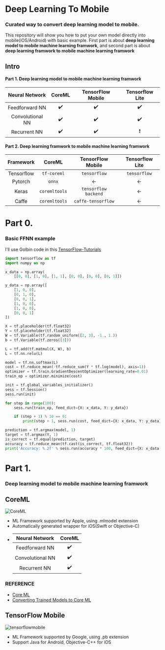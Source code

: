 # Deep Learning To Mobile
### Curated way to convert deep learning model to mobile. 

This repository will show you how to put your own model directly into mobile(iOS/Android) with basic example. First part is about **deep learning model to mobile machine learning framwork**, and second part is about **deep learning framwork to mobile machine learning framwork**

## Intro

#### Part 1. Deep learning model to mobile machine learning framwork

| Neural Network | CoreML | TensorFlow Mobile | Tensorflow Lite |
| :-: | :---: | :---------------: | :-------------: |
| Feedforward NN | ✔️ | ✔️ | ✔️ |
| Convolutional NN | ✔️ | ✔️ | ✔️ |
| Recurrent NN | ✔️ | ✔️ | ❗️ |

#### Part 2. Deep learning framwork to mobile machine learning framwork
| Framework | CoreML | TensorFlow Mobile | Tensorflow Lite |
| :-------: | :----: | :---------------: | :-------------: |
| Tensorflow | `tf-coreml` | `tensorflow` | `tensorflow` |
| Pytorch | `onnx` | ← | ← |
| Keras | `coremltools` | `tensorflow backend` | ← |
| Caffe | `coremltools` | `caffe-tensorflow` | ←  |


# Part 0. 
### Basic FFNN example
I'll use Golbin code in this [TensorFlow-Tutorials](https://github.com/golbin/TensorFlow-Tutorials/blob/master/04%20-%20Neural%20Network%20Basic/01%20-%20Classification.py)

```python
import tensorflow as tf
import numpy as np

x_data = np.array(
    [[0, 0], [1, 0], [1, 1], [0, 0], [0, 0], [0, 1]])

y_data = np.array([
    [1, 0, 0],  
    [0, 1, 0],  
    [0, 0, 1],  
    [1, 0, 0],
    [1, 0, 0],
    [0, 0, 1]
])

X = tf.placeholder(tf.float32)
Y = tf.placeholder(tf.float32)
W = tf.Variable(tf.random_uniform([2, 3], -1., 1.))
b = tf.Variable(tf.zeros([3]))

L = tf.add(tf.matmul(X, W), b)
L = tf.nn.relu(L)

model = tf.nn.softmax(L)
cost = tf.reduce_mean(-tf.reduce_sum(Y * tf.log(model), axis=1))
optimizer = tf.train.GradientDescentOptimizer(learning_rate=0.01)
train_op = optimizer.minimize(cost)

init = tf.global_variables_initializer()
sess = tf.Session()
sess.run(init)

for step in range(100):
    sess.run(train_op, feed_dict={X: x_data, Y: y_data})

    if (step + 1) % 10 == 0:
        print(step + 1, sess.run(cost, feed_dict={X: x_data, Y: y_data}))

prediction = tf.argmax(model, 1)
target = tf.argmax(Y, 1)
is_correct = tf.equal(prediction, target)
accuracy = tf.reduce_mean(tf.cast(is_correct, tf.float32))
print('Accuracy: %.2f' % sess.run(accuracy * 100, feed_dict={X: x_data, Y: y_data}))
```

# Part 1. 
### Deep learning model to mobile machine learning framwork
## CoreML

![CoreML](https://github.com/younatics/DeepLearningToMobile/blob/master/img/coreml.png)

- ML Framework supported by Apple, using .mlmodel extension
- Automatically generated wrapper for iOS(Swift or Objective-C)
- | Neural Network | CoreML |
  | :-: | :---: |
  | Feedforward NN | ✔️ |
  | Convolutional NN | ✔️ |
  | Recurrent NN | ✔️ |

### REFERENCE
- [Core ML](https://developer.apple.com/documentation/coreml)
- [Converting Trained Models to Core ML](https://developer.apple.com/documentation/coreml/converting_trained_models_to_core_ml)

## TensorFlow Mobile

![tensorflowmobile](https://github.com/younatics/DeepLearningToMobile/blob/master/img/tensorflowmobile.png)

- ML Framework supported by Google, using .pb extension
- Support Java for Android, Objective-C++ for iOS





